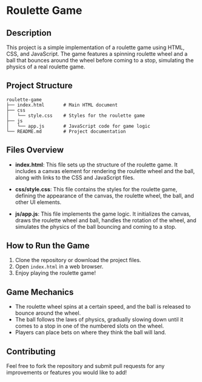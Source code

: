 # Roulette Game

## Description
This project is a simple implementation of a roulette game using HTML, CSS, and JavaScript. The game features a spinning roulette wheel and a ball that bounces around the wheel before coming to a stop, simulating the physics of a real roulette game.

## Project Structure
```
roulette-game
├── index.html       # Main HTML document
├── css
│   └── style.css    # Styles for the roulette game
├── js
│   └── app.js       # JavaScript code for game logic
└── README.md        # Project documentation
```

## Files Overview

- **index.html**: This file sets up the structure of the roulette game. It includes a canvas element for rendering the roulette wheel and the ball, along with links to the CSS and JavaScript files.

- **css/style.css**: This file contains the styles for the roulette game, defining the appearance of the canvas, the roulette wheel, the ball, and other UI elements.

- **js/app.js**: This file implements the game logic. It initializes the canvas, draws the roulette wheel and ball, handles the rotation of the wheel, and simulates the physics of the ball bouncing and coming to a stop.

## How to Run the Game
1. Clone the repository or download the project files.
2. Open `index.html` in a web browser.
3. Enjoy playing the roulette game!

## Game Mechanics
- The roulette wheel spins at a certain speed, and the ball is released to bounce around the wheel.
- The ball follows the laws of physics, gradually slowing down until it comes to a stop in one of the numbered slots on the wheel.
- Players can place bets on where they think the ball will land.

## Contributing
Feel free to fork the repository and submit pull requests for any improvements or features you would like to add!